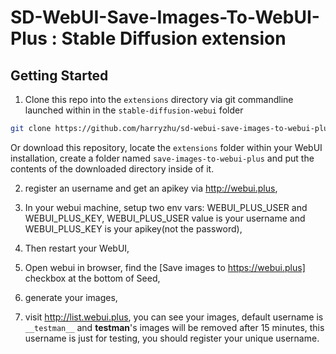 # SD-WebUI-Save-Images-To-WebUI-Plus : Stable Diffusion extension

## Getting Started
1. Clone this repo into the `extensions` directory via git commandline launched within in the `stable-diffusion-webui` folder
```sh
git clone https://github.com/harryzhu/sd-webui-save-images-to-webui-plus extensions/sd-webui-save-images-to-webui-plus
```
   Or download this repository, locate the `extensions` folder within your WebUI installation, create a folder named `save-images-to-webui-plus` and put the contents of the downloaded directory inside of it. 

2. register an username and get an apikey via http://webui.plus,

3. In your webui machine, setup two env vars: WEBUI_PLUS_USER and WEBUI_PLUS_KEY, WEBUI_PLUS_USER value is your username and WEBUI_PLUS_KEY is your apikey(not the password),

2. Then restart your WebUI,

3. Open webui in browser, find the [Save images to https://webui.plus] checkbox at the bottom of Seed,

4. generate your images,

5. visit http://list.webui.plus, you can see your images, default username is `__testman__` and __testman__'s images will be removed after 15 minutes, this username is just for testing, you should register your unique username.